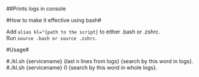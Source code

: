 ##Prints logs in console

#How to make it effective using bash#

Add `alias kl="{path to the script}` to either .bash or .zshrc.   
Run  `source .bash or source .zshrc`.

#Usage#

#./kl.sh {servicename} {last n lines from logs} {search by this word in logs}. 
#./kl.sh {servicename} 0 {search by this word in whole logs}.  
